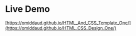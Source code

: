 # Live Demo

[https://omiddaud.github.io/HTML_And_CSS_Template_One/](https://omiddaud.github.io/HTML_CSS_Design_One/)
